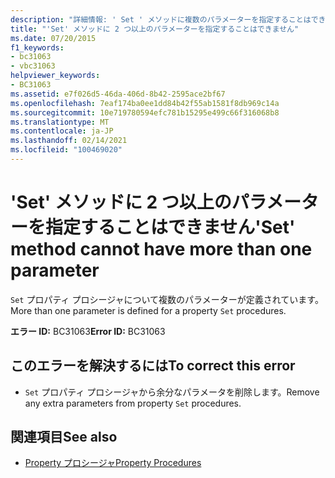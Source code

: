 ```yaml
---
description: "詳細情報: ' Set ' メソッドに複数のパラメーターを指定することはできません"
title: "'Set' メソッドに 2 つ以上のパラメーターを指定することはできません"
ms.date: 07/20/2015
f1_keywords:
- bc31063
- vbc31063
helpviewer_keywords:
- BC31063
ms.assetid: e7f026d5-46da-406d-8b42-2595ace2bf67
ms.openlocfilehash: 7eaf174ba0ee1dd84b42f55ab1581f8db969c14a
ms.sourcegitcommit: 10e719780594efc781b15295e499c66f316068b8
ms.translationtype: MT
ms.contentlocale: ja-JP
ms.lasthandoff: 02/14/2021
ms.locfileid: "100469020"
---
```

# <a name="set-method-cannot-have-more-than-one-parameter"></a><span data-ttu-id="81f6c-103">'Set' メソッドに 2 つ以上のパラメーターを指定することはできません</span><span class="sxs-lookup"><span data-stu-id="81f6c-103">'Set' method cannot have more than one parameter</span></span>

<span data-ttu-id="81f6c-104">`Set` プロパティ プロシージャについて複数のパラメーターが定義されています。</span><span class="sxs-lookup"><span data-stu-id="81f6c-104">More than one parameter is defined for a property `Set` procedures.</span></span>  
  
 <span data-ttu-id="81f6c-105">**エラー ID:** BC31063</span><span class="sxs-lookup"><span data-stu-id="81f6c-105">**Error ID:** BC31063</span></span>  
  
## <a name="to-correct-this-error"></a><span data-ttu-id="81f6c-106">このエラーを解決するには</span><span class="sxs-lookup"><span data-stu-id="81f6c-106">To correct this error</span></span>  
  
- <span data-ttu-id="81f6c-107">`Set` プロパティ プロシージャから余分なパラメータを削除します。</span><span class="sxs-lookup"><span data-stu-id="81f6c-107">Remove any extra parameters from property `Set` procedures.</span></span>  
  
## <a name="see-also"></a><span data-ttu-id="81f6c-108">関連項目</span><span class="sxs-lookup"><span data-stu-id="81f6c-108">See also</span></span>

- [<span data-ttu-id="81f6c-109">Property プロシージャ</span><span class="sxs-lookup"><span data-stu-id="81f6c-109">Property Procedures</span></span>](../programming-guide/language-features/procedures/property-procedures.md)
